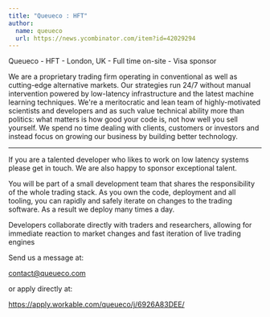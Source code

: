 ```yaml
---
title: "Queueco : HFT"
author:
  name: queueco
  url: https://news.ycombinator.com/item?id=42029294
---
```

Queueco - HFT - London, UK - Full time on-site - Visa sponsor

We are a proprietary trading firm operating in conventional as well as cutting-edge alternative markets. Our strategies run 24&#x2F;7 without manual intervention powered by low-latency infrastructure and the latest machine learning techniques. We&#x27;re a meritocratic and lean team of highly-motivated scientists and developers and as such value technical ability more than politics: what matters is how good your code is, not how well you sell yourself. We spend no time dealing with clients, customers or investors and instead focus on growing our business by building better technology.

---

If you are a talented developer who likes to work on low latency systems please get in touch. We are also happy to sponsor exceptional talent.

You will be part of a small development team that shares the responsibility of the whole trading stack. As you own the code, deployment and all tooling, you can rapidly and safely iterate on changes to the trading software. As a result we deploy many times a day.

Developers collaborate directly with traders and researchers, allowing for immediate reaction to market changes and fast iteration of live trading engines

Send us a message at:

contact@queueco.com

or apply directly at:

<a href="https:&#x2F;&#x2F;apply.workable.com&#x2F;queueco&#x2F;j&#x2F;6926A83DEE&#x2F;" rel="nofollow">https:&#x2F;&#x2F;apply.workable.com&#x2F;queueco&#x2F;j&#x2F;6926A83DEE&#x2F;</a>
<JobApplication />
